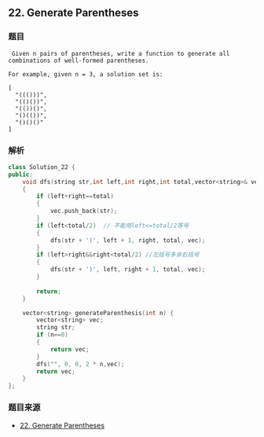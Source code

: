 
## 22. Generate Parentheses

### 题目

```
 Given n pairs of parentheses, write a function to generate all combinations of well-formed parentheses.

For example, given n = 3, a solution set is:

[
  "((()))",
  "(()())",
  "(())()",
  "()(())",
  "()()()"
]

```

### 解析

```C++
class Solution_22 {
public:
	void dfs(string str,int left,int right,int total,vector<string>& vec)
	{
		if (left+right==total)
		{
			vec.push_back(str);
		}
		if (left<total/2)  // 不能用left<=total/2等号
		{
			dfs(str + '(', left + 1, right, total, vec);
		}
		if (left>right&&right<total/2) //左括号多余右括号
		{
			dfs(str + ')', left, right + 1, total, vec);
		}
		
		return;
	}

	vector<string> generateParenthesis(int n) {
		vector<string> vec;
		string str;
		if (n==0)
		{
			return vec;
		}
		dfs("", 0, 0, 2 * n,vec);
		return vec;
	}
};
```
### 题目来源

- [22. Generate Parentheses](https://leetcode.com/problems/generate-parentheses/solution/)
